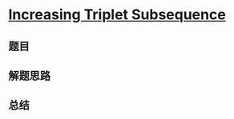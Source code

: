 # [Increasing Triplet Subsequence](https://leetcode.com/problems/increasing-triplet-subsequence/)

## 题目


## 解题思路


## 总结


